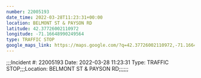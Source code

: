 ```yaml
---
number: 22005193
date_time: 2022-03-28T11:23:31+00:00
location: BELMONT ST & PAYSON RD
latitude: 42.37726002110972
longitude: -71.16648990249564
type: TRAFFIC STOP
google_maps_link: https://maps.google.com/?q=42.37726002110972,-71.16648990249564
---
```


;;;Incident #: 22005193  Date: 2022-03-28 11:23:31   Type: TRAFFIC STOP;;;Location: BELMONT ST & PAYSON RD;;;;;;
